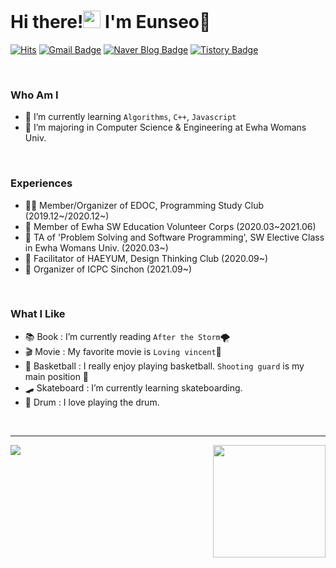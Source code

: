 <h1 align="left">Hi there!<img src="https://media.giphy.com/media/hvRJCLFzcasrR4ia7z/giphy.gif" width="28px"> I'm Eunseo🌠 </h2>

[![Hits](https://hits.seeyoufarm.com/api/count/incr/badge.svg?url=https%3A%2F%2Fgithub.com%2Feunseo22mv&count_bg=%2379C83D&title_bg=%23555555&icon=&icon_color=%23E7E7E7&title=hits&edge_flat=false)](https://hits.seeyoufarm.com)
[![Gmail Badge](https://img.shields.io/badge/Gmail-D14836?style=flat&logo=Gmail&logoColor=white)](mailto:1086silver@gmail.com) 
[![Naver Blog Badge](https://img.shields.io/badge/Daily%20Blog-1eb031?style=flat&logoColor=white)](https://blog.naver.com/silver4550) 
[![Tistory Badge](https://img.shields.io/badge/Tech%20Blog-555263?style=flat&logoColor=white)](https://eunseo22mv.tistory.com/)

<br>

### Who Am I


- 🌱 I’m currently learning `Algorithms`, `C++`, `Javascript`
- 🥇 I’m majoring in Computer Science & Engineering at Ewha Womans Univ.
<br>

### Experiences

- 👨‍💻 Member/Organizer of EDOC, Programming Study Club (2019.12~/2020.12~)
- 📗 Member of Ewha SW Education Volunteer Corps (2020.03~2021.06) 
- 📝 TA of 'Problem Solving and Software Programming', SW Elective Class in Ewha Womans Univ. (2020.03~)
- 🎯 Facilitator of HAEYUM, Design Thinking Club (2020.09~)
- 🌳 Organizer of ICPC Sinchon (2021.09~)

<br>

### What I Like

- 📚 Book : I’m currently reading `After the Storm`🌪
- 🎬 Movie : My favorite movie is `Loving vincent`💛
- 🏀 Basketball : I really enjoy playing basketball.  `Shooting guard` is my main position 🤾‍
- 🛹 Skateboard : I’m currently learning skateboarding.
- 🥁 Drum : I love playing the drum.

<br>

<hr>
<img align='left' src="http://mazassumnida.wtf/api/generate_badge?boj=silver4550">
<img align='right' src="https://github-readme-stats.vercel.app/api?username=eunseo22mv" height="180">

